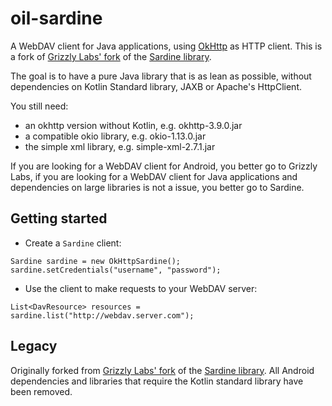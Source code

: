 # oil-sardine


A WebDAV client for Java applications, using [OkHttp](https://github.com/square/okhttp) as HTTP client.
This is a fork of [Grizzly Labs' fork](https://github.com/thegrizzlylabs/sardine-android) of the [Sardine library](https://github.com/lookfirst/sardine). 

The goal is to have a pure Java library that is as lean as possible, without dependencies on Kotlin Standard library, JAXB or Apache's HttpClient. 

You still need: 
- an okhttp version without Kotlin, e.g. okhttp-3.9.0.jar  
- a compatible okio library, e.g. okio-1.13.0.jar
- the simple xml library, e.g. simple-xml-2.7.1.jar

If you are looking for a WebDAV client for Android, you better go to Grizzly Labs, if you are looking for a WebDAV client for Java applications and dependencies on large libraries is not a issue, you better go to Sardine. 



## Getting started


- Create a `Sardine` client:
```
Sardine sardine = new OkHttpSardine();
sardine.setCredentials("username", "password");
```

- Use the client to make requests to your WebDAV server:
```
List<DavResource> resources = sardine.list("http://webdav.server.com");
```

## Legacy

Originally forked from [Grizzly Labs' fork](https://github.com/thegrizzlylabs/sardine-android) of the [Sardine library](https://github.com/lookfirst/sardine). 
All Android dependencies and libraries that require the Kotlin standard library have been removed.

